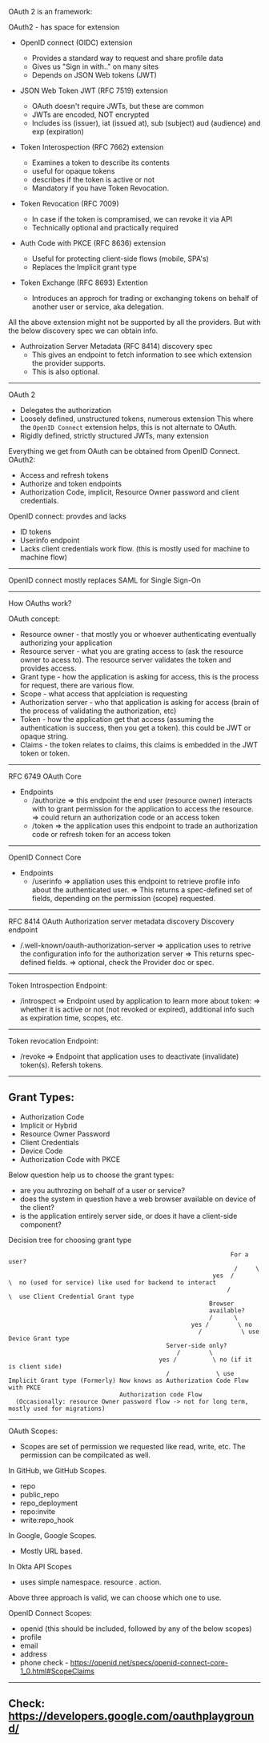 
OAuth 2 is an framework:

OAuth2  - has space for extension

 - OpenID connect (OIDC) extension
    - Provides a standard way to request and share profile data
    - Gives us "Sign in with.." on many sites
    - Depends on JSON Web tokens (JWT)
 - JSON Web Token JWT (RFC 7519) extension
    - OAuth doesn't require JWTs, but these are common
    - JWTs are encoded, NOT encrypted
    - Includes iss (issuer), iat (issued at), sub (subject) aud (audience) and exp (expiration)

 - Token Interospection (RFC 7662) extension
    - Examines a token to describe its contents
    - useful for opaque tokens
    - describes if the token is active or not
    - Mandatory if you have Token Revocation.
 - Token Revocation (RFC 7009)
   - In case if the token is compramised, we can revoke it via API
   - Technically optional and practically required
 - Auth Code with PKCE (RFC 8636) extension
   - Useful for protecting client-side flows (mobile, SPA's)
   - Replaces the Implicit grant type

 - Token Exchange (RFC 8693) Extention
    - Introduces an approch for trading or exchanging tokens on behalf of another user or service, aka delegation.
   
All the above extension might not be supported by all the providers. But with the below discovery spec we can obtain info.

  - Authroization Server Metadata (RFC 8414) discovery spec
    - This gives an endpoint to fetch information to see which extension the provider supports.
    - This is also optional.

 ----------------------------------

OAuth 2
  - Delegates the authorization
  - Loosely defined, unstructured tokens, numerous extension
This where the `OpenID Connect` extension helps, this is not alternate to OAuth.
  - Rigidly defined, strictly structured JWTs, many extension

Everything we get from OAuth can be obtained from OpenID Connect.
OAuth2:
   - Access and refresh tokens
   - Authorize and token endpoints
   - Authorization Code, implicit, Resource Owner password and client credentials.

OpenID connect: provdes and lacks
   - ID tokens
   - Userinfo endpoint
   - Lacks client credentials work flow. (this is mostly used for machine to machine flow)

 ----------------

OpenID connect mostly replaces SAML for Single Sign-On

--------------

How OAuths work?

OAuth concept:
   - Resource owner - that mostly you or whoever authenticating eventually authorizing your application
   - Resource server - what you are grating access to (ask the resource owner to acess to). The resource server validates the token and provides access.
   - Grant type - how the application is asking for access, this is the process for request, there are various flow.
   - Scope - what access that applciation is requesting
   - Authorization server - who that application is asking for access (brain of the process of validating the authorization, etc)
   - Token - how the application get that access (assuming the authentication is success, then you get a token). this could be JWT or opaque string.
   - Claims - the token relates to claims, this claims is embedded in the JWT token or token.
--------------

RFC 6749 OAuth Core
- Endpoints
   - /authorize  => this endpoint the end user (resource owner) interacts with to grant permission for the application to access the resource.
                 => could return an authorization code or an access token
   - /token => the application uses this endpoint to trade an authorization code or refresh token for an access token

---------
OpenID Connect Core
- Endpoints
   -   /userinfo  => appliation uses this endpoint to retrieve profile info about the authenticated user.
                  => This returns a spec-defined set of fields, depending on the permission (scope) requested.
-------
RFC 8414 OAuth Authorization server metadata discovery
Discovery endpoint 
  - /.well-known/oauth-authorization-server => application uses to retrive the configuration info for the authorization server
                                            => This returns spec-defined fields.
                                            => optional, check the Provider doc or spec.
----------
Token Introspection
Endpoint:
   - /introspect  => Endpoint used by application to learn more about token:
                  => whether it is active or not (not revoked or expired), additional info such as expiration time, scopes, etc.
-------
Token revocation
Endpoint:
  -  /revoke => Endpoint that application uses to deactivate (invalidate) token(s). Refersh tokens.
-------

## Grant Types:
 - Authorization Code
 - Implicit or Hybrid
 - Resource Owner Password
 - Client Credentials
 - Device Code
 - Authorization Code with PKCE

 Below question help us to choose the grant types:
   - are you authrozing on behalf of a user or service?
   - does the system in question have a web browser available on device of the client?
   - is the application entirely server side, or does it have a client-side component?

Decision tree for choosing grant type

```
                                                              For a user?
                                                               /     \
                                                         yes  /       \  no (used for service) like used for backend to interact
                                                             /         \  use Client Credential Grant type
                                                        Browser
                                                        available?
                                                        /      \
                                                   yes /        \ no
                                                     /           \ use Device Grant type
                                            Server-side only?
                                               /        \
                                          yes /          \ no (if it is client side)
                                            /             \ use Implicit Grant type (Formerly) Now knows as Authorization Code Flow with PKCE
                               Authorization code Flow
  (Occasionally: resource Owner password flow -> not for long term, mostly used for migrations)
```
-----
OAuth Scopes:
  - Scopes are set of permission we requested like read, write, etc. The permission can be compilcated as well.

In GitHub, we GitHub Scopes.
   - repo
   - public_repo
   - repo_deployment
   - repo:invite
   - write:repo_hook

In Google, Google Scopes.
  - Mostly URL based.

In Okta API Scopes
  - uses simple namespace. resource . action. 

Above three approach is valid, we can choose which one to use.

OpenID Connect Scopes:
 - openid (this should be included, followed by any of the below scopes)
 - profile
 - email
 - address
 - phone
check - https://openid.net/specs/openid-connect-core-1_0.html#ScopeClaims

------

Check: https://developers.google.com/oauthplayground/
-----



     
 
